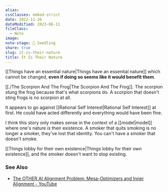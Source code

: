 ```yaml
---
alias: 
cssClasses: embed-strict
date: 2022-11-26
dateModified: 2023-06-11
fileClass:
  - Note
image: 
note-stage: 🌱 Seedling
share: true
slug: it-is-their-nature
title: It Is Their Nature
---
```


[[Things have an essential nature|Things have an essential nature]] which cannot be changed, **even if doing so seems like it would benefit them**.

[[./The Scorpion And The Frog|The Scorpion And The Frog]]. The scorpion stung the frog because that's what scorpions do. A scorpion that doesn't sting frogs is no scorpion at all. 


It appears to go against [[Rational Self Interest|Rational Self Interest]] at first. He could have acted differently and everything would have been fine.

I think this story only makes sense in the context of a [[model|model]] where one's nature _is_ their existence. A smoker that quits smoking is no longer a smoker, they've lost that identity. You can't have a smoker that doesn't smoke. 

[[Things lobby for their own existence|Things lobby for their own existence]], and the smoker doesn't want to stop existing.


### See Also

- [The OTHER AI Alignment Problem: Mesa-Optimizers and Inner Alignment - YouTube](https://www.youtube.com/watch?v=bJLcIBixGj8)

